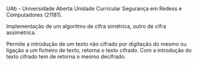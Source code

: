 UAb - Universidade Aberta
Unidade Curricular Segurança em Redess e Computadores (21181).

 Implementação de um algoritmo de cifra simétrica, outro de cifra assimétrica.
 
 Permite a introdução de um texto não cifrado por digitação do mesmo ou ligação a um ficheiro de texto, retorna
 o texto cifrado. Com a introdução do texto cifrado tem de retorna o mesmo decifrado.
